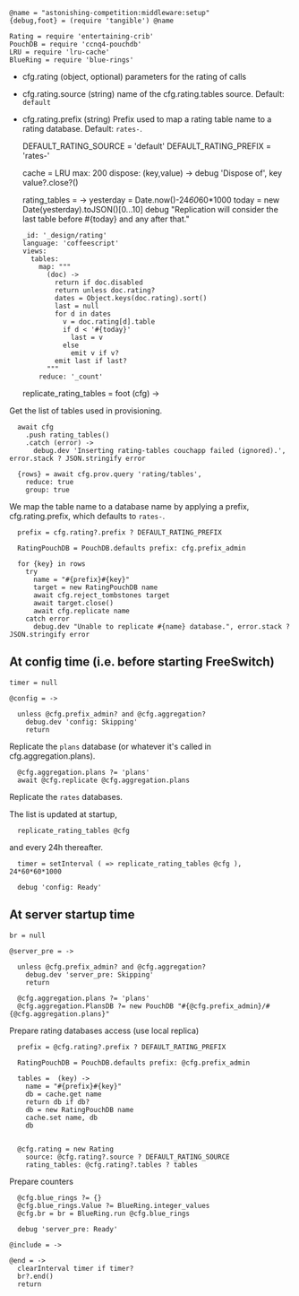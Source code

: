     @name = "astonishing-competition:middleware:setup"
    {debug,foot} = (require 'tangible') @name

    Rating = require 'entertaining-crib'
    PouchDB = require 'ccnq4-pouchdb'
    LRU = require 'lru-cache'
    BlueRing = require 'blue-rings'

* cfg.rating (object, optional) parameters for the rating of calls
* cfg.rating.source (string) name of the cfg.rating.tables source. Default: `default`
* cfg.rating.prefix (string) Prefix used to map a rating table name to a rating database. Default: `rates-`.

    DEFAULT_RATING_SOURCE = 'default'
    DEFAULT_RATING_PREFIX = 'rates-'

    cache = LRU
      max: 200
      dispose: (key,value) ->
        debug 'Dispose of', key
        value?.close?()


    rating_tables = ->
      yesterday = Date.now()-24*60*60*1000
      today = new Date(yesterday).toJSON()[0...10]
      debug "Replication will consider the last table before #{today} and any after that."

      _id: '_design/rating'
      language: 'coffeescript'
      views:
        tables:
          map: """
            (doc) ->
              return if doc.disabled
              return unless doc.rating?
              dates = Object.keys(doc.rating).sort()
              last = null
              for d in dates
                v = doc.rating[d].table
                if d < '#{today}'
                  last = v
                else
                  emit v if v?
              emit last if last?
            """
          reduce: '_count'

    replicate_rating_tables = foot (cfg) ->

Get the list of tables used in provisioning.

      await cfg
        .push rating_tables()
        .catch (error) ->
          debug.dev 'Inserting rating-tables couchapp failed (ignored).', error.stack ? JSON.stringify error

      {rows} = await cfg.prov.query 'rating/tables',
        reduce: true
        group: true

We map the table name to a database name by applying a prefix, cfg.rating.prefix, which defaults to `rates-`.

      prefix = cfg.rating?.prefix ? DEFAULT_RATING_PREFIX

      RatingPouchDB = PouchDB.defaults prefix: cfg.prefix_admin

      for {key} in rows
        try
          name = "#{prefix}#{key}"
          target = new RatingPouchDB name
          await cfg.reject_tombstones target
          await target.close()
          await cfg.replicate name
        catch error
          debug.dev "Unable to replicate #{name} database.", error.stack ? JSON.stringify error

At config time (i.e. before starting FreeSwitch)
-------

    timer = null

    @config = ->

      unless @cfg.prefix_admin? and @cfg.aggregation?
        debug.dev 'config: Skipping'
        return

Replicate the `plans` database (or whatever it's called in cfg.aggregation.plans).

      @cfg.aggregation.plans ?= 'plans'
      await @cfg.replicate @cfg.aggregation.plans

Replicate the `rates` databases.

The list is updated at startup,

      replicate_rating_tables @cfg

and every 24h thereafter.

      timer = setInterval ( => replicate_rating_tables @cfg ), 24*60*60*1000

      debug 'config: Ready'

At server startup time
----------------------

    br = null

    @server_pre = ->

      unless @cfg.prefix_admin? and @cfg.aggregation?
        debug.dev 'server_pre: Skipping'
        return

      @cfg.aggregation.plans ?= 'plans'
      @cfg.aggregation.PlansDB ?= new PouchDB "#{@cfg.prefix_admin}/#{@cfg.aggregation.plans}"

Prepare rating databases access (use local replica)

      prefix = @cfg.rating?.prefix ? DEFAULT_RATING_PREFIX

      RatingPouchDB = PouchDB.defaults prefix: @cfg.prefix_admin

      tables =  (key) ->
        name = "#{prefix}#{key}"
        db = cache.get name
        return db if db?
        db = new RatingPouchDB name
        cache.set name, db
        db


      @cfg.rating = new Rating
        source: @cfg.rating?.source ? DEFAULT_RATING_SOURCE
        rating_tables: @cfg.rating?.tables ? tables

Prepare counters

      @cfg.blue_rings ?= {}
      @cfg.blue_rings.Value ?= BlueRing.integer_values
      @cfg.br = br = BlueRing.run @cfg.blue_rings

      debug 'server_pre: Ready'

    @include = ->

    @end = ->
      clearInterval timer if timer?
      br?.end()
      return
